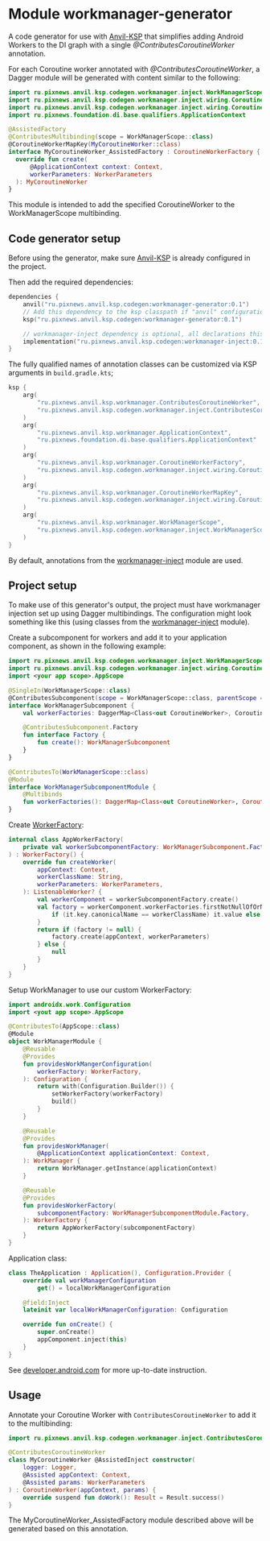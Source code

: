 # Module workmanager-generator

A code generator for use with [Anvil-KSP] that simplifies adding Android Workers to the DI graph 
with a single _@ContributesCoroutineWorker_ annotation.

For each Coroutine worker annotated with _@ContributesCoroutineWorker_, a Dagger module will be generated with
content similar to the following:

```kotlin
import ru.pixnews.anvil.ksp.codegen.workmanager.inject.WorkManagerScope
import ru.pixnews.anvil.ksp.codegen.workmanager.inject.wiring.CoroutineWorkerFactory
import ru.pixnews.anvil.ksp.codegen.workmanager.inject.wiring.CoroutineWorkerMapKey
import ru.pixnews.foundation.di.base.qualifiers.ApplicationContext

@AssistedFactory
@ContributesMultibinding(scope = WorkManagerScope::class)
@CoroutineWorkerMapKey(MyCoroutineWorker::class)
interface MyCoroutineWorker_AssistedFactory : CoroutineWorkerFactory {
  override fun create(
      @ApplicationContext context: Context,
      workerParameters: WorkerParameters
  ): MyCoroutineWorker
}
```

This module is intended to add the specified CoroutineWorker to the WorkManagerScope multibinding.

## Code generator setup

Before using the generator, make sure [Anvil-KSP] is already configured in the project.

Then add the required dependencies:

```kotlin
dependencies {
    anvil("ru.pixnews.anvil.ksp.codegen:workmanager-generator:0.1")
    // Add this dependency to the ksp classpath if "anvil" configuration doesn't work for some reason:
    ksp("ru.pixnews.anvil.ksp.codegen:workmanager-generator:0.1")

    // workmanager-inject dependency is optional, all declarations this module can be overridden.
    implementation("ru.pixnews.anvil.ksp.codegen:workmanager-inject:0.1")
}
```

The fully qualified names of annotation classes can be customized via KSP arguments in `build.gradle.kts`;

```kotlin
ksp {
    arg(
        "ru.pixnews.anvil.ksp.workmanager.ContributesCoroutineWorker",
        "ru.pixnews.anvil.ksp.codegen.workmanager.inject.ContributesCoroutineWorker"
    )
    arg(
        "ru.pixnews.anvil.ksp.workmanager.ApplicationContext",
        "ru.pixnews.foundation.di.base.qualifiers.ApplicationContext"
    )
    arg(
        "ru.pixnews.anvil.ksp.workmanager.CoroutineWorkerFactory",
        "ru.pixnews.anvil.ksp.codegen.workmanager.inject.wiring.CoroutineWorkerFactory"
    )
    arg(
        "ru.pixnews.anvil.ksp.workmanager.CoroutineWorkerMapKey",
        "ru.pixnews.anvil.ksp.codegen.workmanager.inject.wiring.CoroutineWorkerMapKey"
    )
    arg(
        "ru.pixnews.anvil.ksp.workmanager.WorkManagerScope",
        "ru.pixnews.anvil.ksp.codegen.workmanager.inject.WorkManagerScope"
    )
}
```

By default, annotations from the [workmanager-inject] module are used.

## Project setup

To make use of this generator's output, the project must have workmanager injection set up using Dagger multibindings.
The configuration might look something like this (using classes from the [workmanager-inject] module).

Create a subcomponent for workers and add it to your application component,
as shown in the following example:

```kotlin
import ru.pixnews.anvil.ksp.codegen.workmanager.inject.WorkManagerScope
import ru.pixnews.anvil.ksp.codegen.workmanager.inject.wiring.CoroutineWorkerFactory
import <your app scope>.AppScope

@SingleIn(WorkManagerScope::class)
@ContributesSubcomponent(scope = WorkManagerScope::class, parentScope = AppScope::class)
interface WorkManagerSubcomponent {
    val workerFactories: DaggerMap<Class<out CoroutineWorker>, CoroutineWorkerFactory>

    @ContributesSubcomponent.Factory
    fun interface Factory {
        fun create(): WorkManagerSubcomponent
    }
}

@ContributesTo(WorkManagerScope::class)
@Module
interface WorkManagerSubcomponentModule {
    @Multibinds
    fun workerFactories(): DaggerMap<Class<out CoroutineWorker>, CoroutineWorkerFactory>
}
```

Create [WorkerFactory](https://developer.android.com/reference/androidx/work/WorkerFactory):

```kotlin
internal class AppWorkerFactory(
    private val workerSubcomponentFactory: WorkManagerSubcomponent.Factory,
) : WorkerFactory() {
    override fun createWorker(
        appContext: Context,
        workerClassName: String,
        workerParameters: WorkerParameters,
    ): ListenableWorker? {
        val workerComponent = workerSubcomponentFactory.create()
        val factory = workerComponent.workerFactories.firstNotNullOfOrNull {
            if (it.key.canonicalName == workerClassName) it.value else null
        }
        return if (factory != null) {
            factory.create(appContext, workerParameters)
        } else {
            null
        }
    }
}
```

Setup WorkManager to use our custom WorkerFactory:

```kotlin
import androidx.work.Configuration
import <yout app scope>.AppScope

@ContributesTo(AppScope::class)
@Module
object WorkManagerModule {
    @Reusable
    @Provides
    fun providesWorkMangerConfiguration(
        workerFactory: WorkerFactory,
    ): Configuration {
        return with(Configuration.Builder()) {
            setWorkerFactory(workerFactory)
            build()
        }
    }

    @Reusable
    @Provides
    fun providesWorkManager(
        @ApplicationContext applicationContext: Context,
    ): WorkManager {
        return WorkManager.getInstance(applicationContext)
    }

    @Reusable
    @Provides
    fun providesWorkerFactory(
        subcomponentFactory: WorkManagerSubcomponentModule.Factory,
    ): WorkerFactory {
        return AppWorkerFactory(subcomponentFactory)
    }
}
```

Application class:

```kotlin
class TheApplication : Application(), Configuration.Provider {
    override val workManagerConfiguration
        get() = localWorkManagerConfiguration

    @field:Inject
    lateinit var localWorkManagerConfiguration: Configuration

    override fun onCreate() {
        super.onCreate()
        appComponent.inject(this)
    }
}
```

See [developer.android.com](https://developer.android.com/develop/background-work/background-tasks/persistent/configuration/custom-configuration) for more up-to-date instruction.

## Usage

Annotate your Coroutine Worker with `ContributesCoroutineWorker` to add it to the multibinding:

```kotlin
import ru.pixnews.anvil.ksp.codegen.workmanager.inject.ContributesCoroutineWorker

@ContributesCoroutineWorker
class MyCoroutineWorker @AssistedInject constructor(
    logger: Logger,
    @Assisted appContext: Context,
    @Assisted params: WorkerParameters
) : CoroutineWorker(appContext, params) {
    override suspend fun doWork(): Result = Result.success()
}
```

The MyCoroutineWorker_AssistedFactory module described above will be generated based on this annotation.

[Anvil-KSP]: https://github.com/ZacSweers/anvil
[workmanager-inject]: https://illarionov.github.io/pixnews-anvil-codegen/workmanager-inject/
